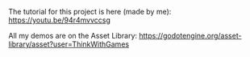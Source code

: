 The tutorial for this project is here (made by me): https://youtu.be/94r4mvvccsg

All my demos are on the Asset Library: https://godotengine.org/asset-library/asset?user=ThinkWithGames